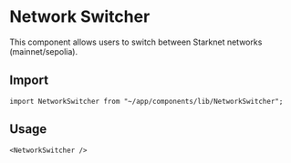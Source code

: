 # Network Switcher

This component allows users to switch between Starknet networks (mainnet/sepolia).

## Import

```
import NetworkSwitcher from "~/app/components/lib/NetworkSwitcher";
```

## Usage

```
<NetworkSwitcher />
```

